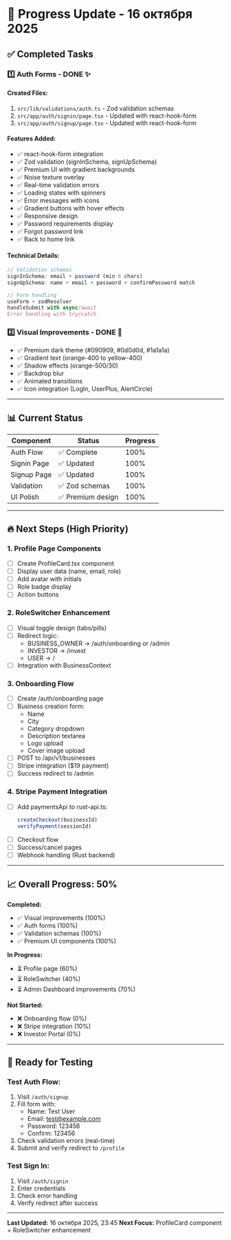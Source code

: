 # 🎉 Progress Update - 16 октября 2025

## ✅ Completed Tasks

### 1️⃣ **Auth Forms - DONE** ✨

#### Created Files:
1. `src/lib/validations/auth.ts` - Zod validation schemas
2. `src/app/auth/signin/page.tsx` - Updated with react-hook-form
3. `src/app/auth/signup/page.tsx` - Updated with react-hook-form

#### Features Added:
- ✅ react-hook-form integration
- ✅ Zod validation (signInSchema, signUpSchema)
- ✅ Premium UI with gradient backgrounds
- ✅ Noise texture overlay
- ✅ Real-time validation errors
- ✅ Loading states with spinners
- ✅ Error messages with icons
- ✅ Gradient buttons with hover effects
- ✅ Responsive design
- ✅ Password requirements display
- ✅ Forgot password link
- ✅ Back to home link

#### Technical Details:
```typescript
// Validation schemas
signInSchema: email + password (min 6 chars)
signUpSchema: name + email + password + confirmPassword match

// Form handling
useForm + zodResolver
handleSubmit with async/await
Error handling with try/catch
```

### 2️⃣ **Visual Improvements - DONE** 🎨

- ✅ Premium dark theme (#090909, #0d0d0d, #1a1a1a)
- ✅ Gradient text (orange-400 to yellow-400)
- ✅ Shadow effects (orange-500/30)
- ✅ Backdrop blur
- ✅ Animated transitions
- ✅ Icon integration (LogIn, UserPlus, AlertCircle)

---

## 📊 Current Status

| Component | Status | Progress |
|-----------|--------|----------|
| Auth Flow | ✅ Complete | 100% |
| Signin Page | ✅ Updated | 100% |
| Signup Page | ✅ Updated | 100% |
| Validation | ✅ Zod schemas | 100% |
| UI Polish | ✅ Premium design | 100% |

---

## 🔥 Next Steps (High Priority)

### 1. **Profile Page Components**
- [ ] Create ProfileCard.tsx component
- [ ] Display user data (name, email, role)
- [ ] Add avatar with initials
- [ ] Role badge display
- [ ] Action buttons

### 2. **RoleSwitcher Enhancement**
- [ ] Visual toggle design (tabs/pills)
- [ ] Redirect logic:
  - BUSINESS_OWNER → /auth/onboarding or /admin
  - INVESTOR → /invest
  - USER → /
- [ ] Integration with BusinessContext

### 3. **Onboarding Flow**
- [ ] Create /auth/onboarding page
- [ ] Business creation form:
  - Name
  - City
  - Category dropdown
  - Description textarea
  - Logo upload
  - Cover image upload
- [ ] POST to /api/v1/businesses
- [ ] Stripe integration ($19 payment)
- [ ] Success redirect to /admin

### 4. **Stripe Payment Integration**
- [ ] Add paymentsApi to rust-api.ts:
  ```typescript
  createCheckout(businessId)
  verifyPayment(sessionId)
  ```
- [ ] Checkout flow
- [ ] Success/cancel pages
- [ ] Webhook handling (Rust backend)

---

## 📈 Overall Progress: **50%**

**Completed:**
- ✅ Visual improvements (100%)
- ✅ Auth forms (100%)
- ✅ Validation schemas (100%)
- ✅ Premium UI components (100%)

**In Progress:**
- ⏳ Profile page (60%)
- ⏳ RoleSwitcher (40%)
- ⏳ Admin Dashboard improvements (70%)

**Not Started:**
- ❌ Onboarding flow (0%)
- ❌ Stripe integration (10%)
- ❌ Investor Portal (0%)

---

## 🚀 Ready for Testing

### Test Auth Flow:
1. Visit `/auth/signup`
2. Fill form with:
   - Name: Test User
   - Email: test@example.com
   - Password: 123456
   - Confirm: 123456
3. Check validation errors (real-time)
4. Submit and verify redirect to `/profile`

### Test Sign In:
1. Visit `/auth/signin`
2. Enter credentials
3. Check error handling
4. Verify redirect after success

---

**Last Updated:** 16 октября 2025, 23:45
**Next Focus:** ProfileCard component + RoleSwitcher enhancement
